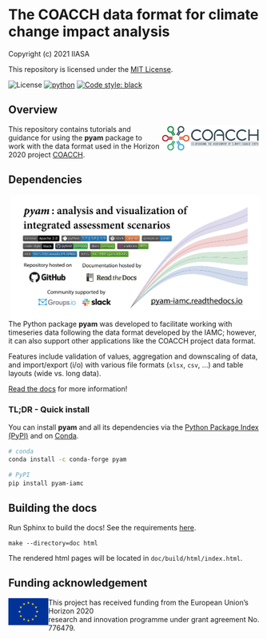 # The COACCH data format for climate change impact analysis

Copyright (c) 2021 IIASA

This repository is licensed under the [MIT License](LICENSE).

![License](https://img.shields.io/github/license/iiasa/coacch-data-format)
[![python](https://img.shields.io/badge/python-3.7_|_3.8_|_3.9-blue?logo=python&logoColor=white)](https://github.com/IAMconsortium/pyam)
[![Code style: black](https://img.shields.io/badge/code%20style-black-000000.svg)](https://github.com/psf/black)

## Overview

[<img src="./_static/coacch-logo.jpg" width="200" align="right" alt="pyam" />](https://www.coacch.eu)

This repository contains tutorials and guidance for using the **pyam** package
to work with the data format used in the Horizon 2020 project [COACCH](https://www.coacch.eu).

## Dependencies

[<img src="./_static/pyam.png" width="500" align="right" alt="pyam" />](https://pyam-iamc.readthedocs.io)

The Python package **pyam** was developed to facilitate working with timeseries data
following the data format developed by the IAMC;
however, it can also support other applications like the COACCH project data format.

Features include validation of values, aggregation and downscaling of data,
and import/export (i/o) with various file formats (`xlsx`, `csv`, ...)
and table layouts (wide vs. long data).

[Read the docs](https://pyam-iamc.readthedocs.io) for more information!

### TL;DR - Quick install

You can install **pyam** and all its dependencies via the
[Python  Package Index (PyPI)](https://pypi.org/project/pandas)
and on [Conda](https://docs.conda.io/en/latest/).

```sh
# conda
conda install -c conda-forge pyam
```

```sh
# PyPI
pip install pyam-iamc
```

## Building the docs

Run Sphinx to build the docs! See the requirements [here](doc/requirements.txt).

    make --directory=doc html

The rendered html pages will be located in `doc/build/html/index.html`.

## Funding acknowledgement

<img src="./_static/EU-logo-300x201.jpg" width="80" height="54" align="left" alt="EU logo" />
This project has received funding from the European Union’s Horizon 2020<br />
research and innovation programme under grant agreement No. 776479.
